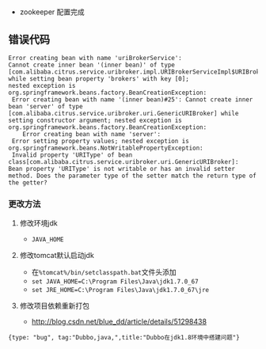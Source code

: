 ##
- zookeeper 配置完成
## 错误代码

```
Error creating bean with name 'uriBrokerService':
Cannot create inner bean '(inner bean)' of type [com.alibaba.citrus.service.uribroker.impl.URIBrokerServiceImpl$URIBrokerInfo] while setting bean property 'brokers' with key [0];
nested exception is org.springframework.beans.factory.BeanCreationException:
 Error creating bean with name '(inner bean)#25': Cannot create inner bean 'server' of type [com.alibaba.citrus.service.uribroker.uri.GenericURIBroker] while setting constructor argument; nested exception is org.springframework.beans.factory.BeanCreationException:
    Error creating bean with name 'server':
 Error setting property values; nested exception is org.springframework.beans.NotWritablePropertyException:
 Invalid property 'URIType' of bean class[com.alibaba.citrus.service.uribroker.uri.GenericURIBroker]:
Bean property 'URIType' is not writable or has an invalid setter method. Does the parameter type of the setter match the return type of the getter?
```

### 更改方法
1. 修改环境jdk
    - `JAVA_HOME`


2. 修改tomcat默认启动jdk
    - 在`%tomcat%/bin/setclasspath.bat`文件头添加
    - `set JAVA_HOME=C:\Program Files\Java\jdk1.7.0_67`
    - `set JRE_HOME=C:\Program Files\Java\jdk1.7.0_67\jre`


3. 修改项目依赖重新打包
    - http://blog.csdn.net/blue_dd/article/details/51298438

```blog
{type: "bug", tag:"Dubbo,java,",title:"Dubbo在jdk1.8环境中搭建问题"}
```
